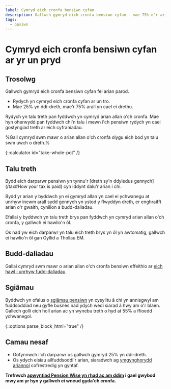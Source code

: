```yaml
---
label: Cymryd eich cronfa bensiwn cyfan
description: Gallwch gymryd eich cronfa bensiwn cyfan - mae 75% o'r arian hwnnw'n drethadwy.
tags:
  - opsiwn
---
```


# Cymryd eich cronfa bensiwn cyfan ar yr un pryd

## Trosolwg

Gallwch gymryd eich cronfa bensiwn cyfan fel arian parod.

- Rydych yn cymryd eich cronfa cyfan ar un tro.
- Mae 25% yn ddi-dreth, mae'r 75% arall yn cael ei drethu.

Rydych yn talu treth pan fyddwch yn cymryd arian allan o'ch cronfa. Mae hyn oherwydd pan fyddwch chi'n talu i mewn i'ch pensiwn rydych yn cael gostyngiad treth ar eich cyfraniadau.

%Gall cymryd swm mawr o arian allan o'ch cronfa olygu eich bod yn talu swm uwch o dreth.%

{::calculator id="take-whole-pot" /}

## Talu treth

Bydd eich darparwr pensiwn yn tynnu'r [dreth sy'n ddyledus gennych](/tax#How your tax is paid) cyn iddynt dalu'r arian i chi.

Bydd yr arian y byddwch yn ei gymryd allan yn cael ei ychwanegu at unrhyw incwm arall sydd gennych yn ystod y flwyddyn dreth, er enghraifft arian o'r gwaith, cynilion a budd-daliadau.

Efallai y byddwch yn talu treth brys pan fyddwch yn cymryd arian allan o'ch cronfa, y gallwch ei hawlio'n ôl.

Os nad yw eich darparwr yn talu eich treth brys yn ôl yn awtomatig, gallwch ei hawlio'n ôl gan Gyllid a Thollau EM.

## Budd-daliadau

Gallai cymryd swm mawr o arian allan o'ch cronfa bensiwn effeithio ar [eich hawl i unrhyw fudd-daliadau](/benefits).

## Sgiâmau

Byddwch yn ofalus o [sgiâmau pensiwn](/scams) yn cysylltu â chi yn annisgwyl am fuddsoddiad neu gyfle busnes nad ydych wedi siarad â hwy am o'r blaen. Gallech golli eich holl arian ac yn wynebu treth o hyd at 55% a ffioedd ychwanegol.

{::options parse_block_html="true" /}
<div class="next-steps next-steps--whole-pot">

## Camau nesaf

- Gofynnwch i'ch darparwr os gallwch gymryd 25% yn ddi-dreth.
- Os ydych eisiau ailfuddsoddi'r arian, siaradwch ag [ymgynghorydd ariannol](/financial-advice) cofrestredig yn gyntaf.

**Trefnwch [apwyntiad Pension Wise yn rhad ac am ddim](/appointments?icn=book-appointment&amp;ici=bottom-take-whole-pot) i gael gwybod mwy am yr hyn y gallwch ei wneud gyda'ch cronfa.**

</div>
